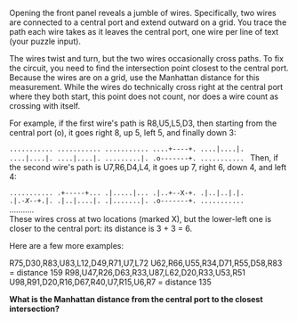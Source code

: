 Opening the front panel reveals a jumble of wires. Specifically, two wires are connected to a central port and extend outward on a grid. You trace the path each wire takes as it leaves the central port, one wire per line of text (your puzzle input).

The wires twist and turn, but the two wires occasionally cross paths. To fix the circuit, you need to find the intersection point closest to the central port. Because the wires are on a grid, use the Manhattan distance for this measurement. While the wires do technically cross right at the central port where they both start, this point does not count, nor does a wire count as crossing with itself.

For example, if the first wire's path is R8,U5,L5,D3, then starting from the central port (o), it goes right 8, up 5, left 5, and finally down 3:

<code>...........
...........
...........
....+----+.
....|....|.
....|....|.
....|....|.
.........|.
.o-------+.
...........
</code>
Then, if the second wire's path is U7,R6,D4,L4, it goes up 7, right 6, down 4, and left 4:

<code>...........
.+-----+...
.|.....|...
.|..+--X-+.
.|..|..|.|.
.|.-<em>X</em>--+.|.
.|..|....|.
.|.......|.
.o-------+.
...........
</code>
...........</br>
These wires cross at two locations (marked X), but the lower-left one is closer to the central port: its distance is 3 + 3 = 6.

Here are a few more examples:

R75,D30,R83,U83,L12,D49,R71,U7,L72
U62,R66,U55,R34,D71,R55,D58,R83 = distance 159
R98,U47,R26,D63,R33,U87,L62,D20,R33,U53,R51
U98,R91,D20,R16,D67,R40,U7,R15,U6,R7 = distance 135

**What is the Manhattan distance from the central port to the closest intersection?**